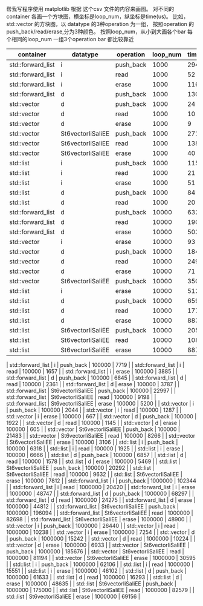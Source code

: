 帮我写程序使用 matplotlib 根据 这个csv 文件的内容来画图。
对不同的container 各画一个方块图，横坐标是loop_num，纵坐标是time(us)。
比如，std::vector 的方块图，以 datatype 的3种operation 为一组，
按照operation 的push_back/read/erase,分为3种颜色。
按照loop_num，从小到大画各个bar
每个相同的loop_num 一组3个operation bar 都比较靠近


| container         | datatype          | operation | loop_num | time(us) |
|-------------------|-------------------|-----------|----------|----------|
| std::forward_list | i                 | push_back | 1000     | 294      |
| std::forward_list | i                 | read      | 1000     | 52       |
| std::forward_list | i                 | erase     | 1000     | 116      |
| std::forward_list | d                 | push_back | 1000     | 130      |
| std::vector       | d                 | push_back | 1000     | 24       |
| std::vector       | d                 | read      | 1000     | 10       |
| std::vector       | d                 | erase     | 1000     | 9        |
| std::vector       | St6vectorIiSaIiEE | push_back | 1000     | 271      |
| std::vector       | St6vectorIiSaIiEE | read      | 1000     | 138      |
| std::vector       | St6vectorIiSaIiEE | erase     | 1000     | 40       |
| std::list         | i                 | push_back | 1000     | 115      |
| std::list         | i                 | read      | 1000     | 21       |
| std::list         | i                 | erase     | 1000     | 51       |
| std::list         | d                 | push_back | 1000     | 84       |
| std::list         | d                 | read      | 1000     | 20       |
| std::forward_list | d                 | push_back | 10000    | 632      |
| std::forward_list | d                 | read      | 10000    | 190      |
| std::forward_list | d                 | erase     | 10000    | 503      |
| std::vector       | i                 | erase     | 10000    | 93       |
| std::vector       | d                 | push_back | 10000    | 184      |
| std::vector       | d                 | read      | 10000    | 249      |
| std::vector       | d                 | erase     | 10000    | 71       |
| std::vector       | St6vectorIiSaIiEE | push_back | 10000    | 3501     |
| std::list         | i                 | erase     | 10000    | 512      |
| std::list         | d                 | push_back | 10000    | 659      |
| std::list         | d                 | read      | 10000    | 177      |
| std::list         | d                 | erase     | 10000    | 883      |
| std::list         | St6vectorIiSaIiEE | push_back | 10000    | 2056     |
| std::list         | St6vectorIiSaIiEE | read      | 10000    | 1081     |
| std::list         | St6vectorIiSaIiEE | erase     | 10000    | 887      |

| std::forward_list | i                 | push_back | 100000   | 7719     |
| std::forward_list | i                 | read      | 100000   | 1657     |
| std::forward_list | i                 | erase     | 100000   | 3885     |
| std::forward_list | d                 | push_back | 100000   | 6845     |
| std::forward_list | d                 | read      | 100000   | 2361     |
| std::forward_list | d                 | erase     | 100000   | 3787     |
| std::forward_list | St6vectorIiSaIiEE | push_back | 100000   | 22997    |
| std::forward_list | St6vectorIiSaIiEE | read      | 100000   | 9198     |
| std::forward_list | St6vectorIiSaIiEE | erase     | 100000   | 5200     |
| std::vector       | i                 | push_back | 100000   | 2044     |
| std::vector       | i                 | read      | 100000   | 1287     |
| std::vector       | i                 | erase     | 100000   | 667      |
| std::vector       | d                 | push_back | 100000   | 1922     |
| std::vector       | d                 | read      | 100000   | 1145     |
| std::vector       | d                 | erase     | 100000   | 605      |
| std::vector       | St6vectorIiSaIiEE | push_back | 100000   | 21483    |
| std::vector       | St6vectorIiSaIiEE | read      | 100000   | 8266     |
| std::vector       | St6vectorIiSaIiEE | erase     | 100000   | 3106     |
| std::list         | i                 | push_back | 100000   | 6318     |
| std::list         | i                 | read      | 100000   | 1925     |
| std::list         | i                 | erase     | 100000   | 6666     |
| std::list         | d                 | push_back | 100000   | 6857     |
| std::list         | d                 | read      | 100000   | 1578     |
| std::list         | d                 | erase     | 100000   | 5469     |
| std::list         | St6vectorIiSaIiEE | push_back | 100000   | 20292    |
| std::list         | St6vectorIiSaIiEE | read      | 100000   | 9632     |
| std::list         | St6vectorIiSaIiEE | erase     | 100000   | 7812     |
| std::forward_list | i                 | push_back | 1000000  | 102344   |
| std::forward_list | i                 | read      | 1000000  | 20420    |
| std::forward_list | i                 | erase     | 1000000  | 48747    |
| std::forward_list | d                 | push_back | 1000000  | 68297    |
| std::forward_list | d                 | read      | 1000000  | 24275    |
| std::forward_list | d                 | erase     | 1000000  | 44812    |
| std::forward_list | St6vectorIiSaIiEE | push_back | 1000000  | 196094   |
| std::forward_list | St6vectorIiSaIiEE | read      | 1000000  | 82698    |
| std::forward_list | St6vectorIiSaIiEE | erase     | 1000000  | 48900    |
| std::vector       | i                 | push_back | 1000000  | 26440    |
| std::vector       | i                 | read      | 1000000  | 10238    |
| std::vector       | i                 | erase     | 1000000  | 7254     |
| std::vector       | d                 | push_back | 1000000  | 15242    |
| std::vector       | d                 | read      | 1000000  | 10224    |
| std::vector       | d                 | erase     | 1000000  | 6933     |
| std::vector       | St6vectorIiSaIiEE | push_back | 1000000  | 185676   |
| std::vector       | St6vectorIiSaIiEE | read      | 1000000  | 81194    |
| std::vector       | St6vectorIiSaIiEE | erase     | 1000000  | 30595    |
| std::list         | i                 | push_back | 1000000  | 62106    |
| std::list         | i                 | read      | 1000000  | 15551    |
| std::list         | i                 | erase     | 1000000  | 46102    |
| std::list         | d                 | push_back | 1000000  | 61633    |
| std::list         | d                 | read      | 1000000  | 16293    |
| std::list         | d                 | erase     | 1000000  | 48635    |
| std::list         | St6vectorIiSaIiEE | push_back | 1000000  | 175000   |
| std::list         | St6vectorIiSaIiEE | read      | 1000000  | 82579    |
| std::list         | St6vectorIiSaIiEE | erase     | 1000000  | 69156    |
